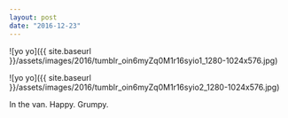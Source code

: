 ```yaml
---
layout: post
date: "2016-12-23"
---
```


![yo yo]({{ site.baseurl }}/assets/images/2016/tumblr_oin6myZq0M1r16syio1_1280-1024x576.jpg)

![yo yo]({{ site.baseurl }}/assets/images/2016/tumblr_oin6myZq0M1r16syio2_1280-1024x576.jpg)

In the van. Happy. Grumpy.
